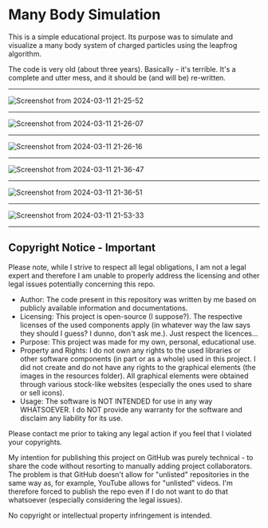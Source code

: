 # Many Body Simulation

This is a simple educational project. Its purpose was to simulate and visualize a many body system of charged particles using the leapfrog algorithm.

The code is very old (about three years). Basically - it's terrible. It's a complete and utter mess, and it should be (and will be) re-written.

---

![Screenshot from 2024-03-11 21-25-52](https://github.com/infinite-dark/many-body-simulation-old/assets/126886852/5d3de9c9-8661-4437-92c3-fa8c891ad162)

---

![Screenshot from 2024-03-11 21-26-07](https://github.com/infinite-dark/many-body-simulation-old/assets/126886852/bfa73458-da7e-4cf0-ad67-9d6afa5fcd55)

---

![Screenshot from 2024-03-11 21-26-16](https://github.com/infinite-dark/many-body-simulation-old/assets/126886852/c6df4fcd-1729-4990-8437-22f2d6ecfd04)

---

![Screenshot from 2024-03-11 21-36-47](https://github.com/infinite-dark/many-body-simulation-old/assets/126886852/44900451-9533-418d-8dd8-6f33db018a36)

---

![Screenshot from 2024-03-11 21-36-51](https://github.com/infinite-dark/many-body-simulation-old/assets/126886852/7365cbc9-9d97-471c-b876-bda5b3759ffe)

---

![Screenshot from 2024-03-11 21-53-33](https://github.com/infinite-dark/many-body-simulation-old/assets/126886852/06060947-e99d-493b-bcc0-8ef970506d3d)

---

Copyright Notice - Important
---
Please note, while I strive to respect all legal obligations, I am not a legal expert and therefore I am unable to properly address the licensing and other legal issues potentially concerning this repo.

  - Author: The code present in this repository was written by me based on publicly available information and documentations.
  - Licensing: This project is open-source (I suppose?). The respective licenses of the used components apply (in whatever way the law says they should I guess? I dunno, don't ask me.). Just respect the licences...
  - Purpose: This project was made for my own, personal, educational use.
  - Property and Rights: I do not own any rights to the used libraries or other software components (in part or as a whole) used in this project. I did not create and do not have any rights to the graphical elements (the images in the resources folder). All graphical elements were obtained through various stock-like websites (especially the ones used to share or sell icons).
  - Usage: The software is NOT INTENDED for use in any way WHATSOEVER. I do NOT provide any warranty for the software and disclaim any liability for its use.

Please contact me prior to taking any legal action if you feel that I violated your copyrights.

My intention for publishing this project on GitHub was purely technical - to share the code without resorting to manually adding project collaborators. The problem is that GitHub doesn't allow for "unlisted" repositories in the same way as, for example, YouTube allows for "unlisted" videos. I'm therefore forced to publish the repo even if I do not want to do that whatsoever (especially considering the legal issues).

No copyright or intellectual property infringement is intended.
